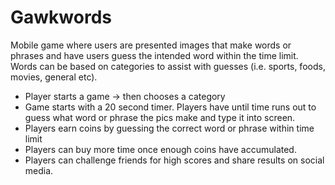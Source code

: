 # Gawkwords
Mobile game where users are presented images that make words or phrases and have users guess the intended word within the time limit. Words can be based on categories to assist with guesses (i.e. sports, foods, movies, general etc).

- Player starts a game -> then chooses a category
- Game starts with a 20 second timer. Players have until time runs out to guess what word or phrase the pics make and type it into screen.
- Players earn coins by guessing the correct word or phrase within time limit
- Players can buy more time once enough coins have accumulated.
- Players can challenge friends for high scores and share results on social media.
